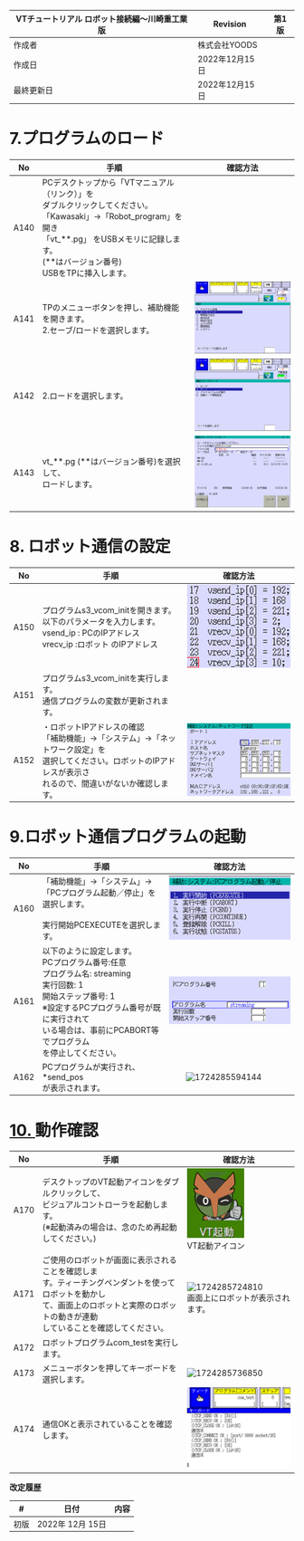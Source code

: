 | VTチュートリアル ロボット接続編〜川崎重工業版 | Revision       | 第1版 |
| --------------------------------------------- | -------------- | ----- |
| 作成者                                        | 株式会社YOODS  |       |
| 作成日                                        | 2022年12月15日 |       |
| 最終更新日                                    | 2022年12月15日 |       |

# 7.プログラムのロード

| No   | 手順                                                                                                                                                                                                                             | 確認方法                                                  |
| ---- | -------------------------------------------------------------------------------------------------------------------------------------------------------------------------------------------------------------------------------- | --------------------------------------------------------- |
| A140 | PCデスクトップから「VTマニュアル（リンク）」を<br />ダブルクリックしてください。 <br />「Kawasaki」→「Robot_program」を開き <br />「vt_**.pg」 をUSBメモリに記録します。 <br />(**はバージョン番号) <br />USBをTPに挿入します。 |                                                           |
| A141 | TPのメニューボタンを押し、補助機能を開きます。<br />2.セーブ/ロードを選択します。                                                                                                                                                | ![1724285318646](tutorial_KAWASAKI/1724285318646.png) |
| A142 | 2.ロードを選択します。                                                                                                                                                                                                           | ![1724285322370](tutorial_KAWASAKI/1724285322370.png) |
| A143 | vt_**.pg (**はバージョン番号)を選択して、<br />ロードします。                                                                                                                                                                    | ![1724285326507](tutorial_KAWASAKI/1724285326507.png) |

# 8.  ロボット通信の設定

| No   | 手順                                                                                                                                                                             | 確認方法                                                  |
| ---- | -------------------------------------------------------------------------------------------------------------------------------------------------------------------------------- | --------------------------------------------------------- |
| A150 | プログラムs3_vcom_initを開きます。<br />以下のパラメータを入力します。 <br />vsend_ip : PCのIPアドレス <br />vrecv_ip :ロボット のIPアドレス                                     | ![1724285439872](tutorial_KAWASAKI/1724285439872.png) |
| A151 | プログラムs3_vcom_initを実行します。<br />通信プログラムの変数が更新されます。                                                                                                   |                                                           |
| A152 | ・ロボットIPアドレスの確認<br />「補助機能」→「システム」→「ネットワーク設定」を<br />選択してください。ロボットのIPアドレスが表示さ<br />れるので、間違いがないか確認します。 | ![1724285442973](tutorial_KAWASAKI/1724285442973.png) |

# 9.ロボット通信プログラムの起動


| No   | 手順                                                                                                                                                                                                                                                  | 確認方法                                                                                                                                                        |
| ---- | ----------------------------------------------------------------------------------------------------------------------------------------------------------------------------------------------------------------------------------------------------- | --------------------------------------------------------------------------------------------------------------------------------------------------------------- |
| A160 | 「補助機能」→「システム」→<br />「PCプログラム起動／停止」を選択します。 <br /><br />  実行開始PCEXECUTEを選択します。                                                                                                                              | ![1724285543177](tutorial_KAWASAKI/1724285543177.png)                                                                                                       |
| A161 | 以下のように設定します。<br />PCプログラム番号:任意 <br />プログラム名: streaming <br />実行回数: 1 <br />開始ステップ番号: 1 <br />※設定するPCプログラム番号が既に実行されて<br />いる場合は、事前にPCABORT等でプログラム<br />を停止してください。 | ![1724285546211](tutorial_KAWASAKI/1724285546211.png)                                                                                                       |
| A162 | PCプログラムが実行され、<br />*send_pos <br />が表示されます。                                                                                                                                                                                        |         ![1724285594144](https://file+.vscode-resource.vscode-cdn.net/c%3A/Users/tuchiyama/Desktop/md_manual/image/tutorial_KAWASAKI/1724285594144.png)    |

# [10. ]()動作確認

| No   | 手順                                                                                                                                                                                                 | 確認方法                                                                                                                                                                                  |
| ---- | ---------------------------------------------------------------------------------------------------------------------------------------------------------------------------------------------------- | ----------------------------------------------------------------------------------------------------------------------------------------------------------------------------------------- |
| A170 | デスクトップのVT起動アイコンをダブルクリックして、<br />ビジュアルコントローラを起動します。 <br />(※起動済みの場合は、念のため再起動 <br />してください。)                                         | ![1724285663432](image/tutorial_KAWASAKI/1724285663432.png)<br />VT起動アイコン                                                                                                             |
| A171 | ご使用のロボットが画面に表示されることを確認しま<br />す。ティーチングペンダントを使ってロボットを動かし<br />て、画面上のロボットと実際のロボットの動きが連動<br />していることを確認してください。 | <br />![1724285724810](https://file+.vscode-resource.vscode-cdn.net/c%3A/Users/tuchiyama/Desktop/md_manual/image/tutorial_KAWASAKI/1724285724810.png)<br />画面上にロボットが表示されます。 |
| A172 | ロボットプログラムcom_testを実行します。                                                                                                                                                             |                                                                                                                                                                                           |
| A173 | メニューボタンを押してキーボードを選択します。                                                                                                                                                       | ![1724285736850](https://file+.vscode-resource.vscode-cdn.net/c%3A/Users/tuchiyama/Desktop/md_manual/image/tutorial_KAWASAKI/1724285736850.png)                                             |
| A174 | 通信OKと表示されていることを確認します。                                                                                                                                                             | ![1724285748879](image/tutorial_KAWASAKI/1724285748879.png)                                                                                                                                 |

**改定履歴**

| #    | 日付             | 内容 |
| ---- | ---------------- | ---- |
| 初版 | 2022年 12月 15日 |      |
